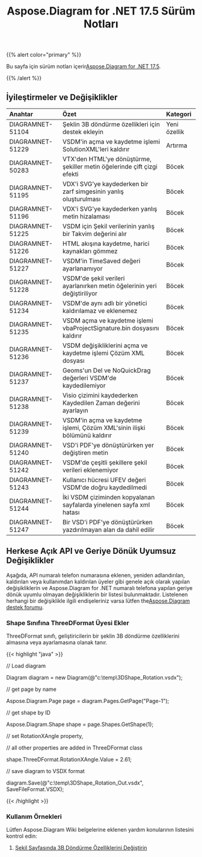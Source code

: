 ﻿---
title: Aspose.Diagram for .NET 17.5 Sürüm Notları
type: docs
weight: 80
url: /tr/net/aspose-diagram-for-net-17-5-release-notes/
---
{{% alert color="primary" %}} 

 Bu sayfa için sürüm notları içerir[Aspose.Diagram for .NET 17.5](https://www.nuget.org/packages/Aspose.Diagram/17.5.0).

{{% /alert %}} 
## **İyileştirmeler ve Değişiklikler**

|**Anahtar**|**Özet**|**Kategori**|
|:- |:- |:- |
|DIAGRAMNET-51104|Şeklin 3B döndürme özellikleri için destek ekleyin|Yeni özellik|
|DIAGRAMNET-51229|VSDM'in açma ve kaydetme işlemi SolutionXML'leri kaldırır|Artırma|
|DIAGRAMNET-50283|VTX'den HTML'ye dönüştürme, şekiller metin öğelerinde çift çizgi efekti|Böcek|
|DIAGRAMNET-51195|VDX'i SVG'ye kaydederken bir zarf simgesinin yanlış oluşturulması|Böcek|
|DIAGRAMNET-51196|VDX'i SVG'ye kaydederken yanlış metin hizalaması|Böcek|
|DIAGRAMNET-51225|VSDM için Şekil verilerinin yanlış bir Takvim değerini alır|Böcek|
|DIAGRAMNET-51226|HTML akışına kaydetme, harici kaynakları gömmez|Böcek|
|DIAGRAMNET-51227|VSDM'in TimeSaved değeri ayarlanamıyor|Böcek|
|DIAGRAMNET-51228|VSDM'de şekil verileri ayarlanırken metin öğelerinin yeri değiştiriliyor|Böcek|
|DIAGRAMNET-51234|VSDM'de aynı adlı bir yönetici kaldırılamaz ve eklenemez|Böcek|
|DIAGRAMNET-51235|VSDM açma ve kaydetme işlemi vbaProjectSignature.bin dosyasını kaldırır|Böcek|
|DIAGRAMNET-51236|VSDM değişikliklerini açma ve kaydetme işlemi Çözüm XML dosyası|Böcek|
|DIAGRAMNET-51237|Geoms'un Del ve NoQuickDrag değerleri VSDM'de kaydedilemiyor|Böcek|
|DIAGRAMNET-51238|Visio çizimini kaydederken Kaydedilen Zaman değerini ayarlayın|Böcek|
|DIAGRAMNET-51239|VSDM'in açma ve kaydetme işlemi, Çözüm XML'sinin ilişki bölümünü kaldırır|Böcek|
|DIAGRAMNET-51240|VSD'i PDF'ye dönüştürürken yer değiştiren metin|Böcek|
|DIAGRAMNET-51242|VSDM'de çeşitli şekillere şekil verileri eklenemiyor|Böcek|
|DIAGRAMNET-51243|Kullanıcı hücresi UFEV değeri VSDM'de doğru kaydedilmedi|Böcek|
|DIAGRAMNET-51244|İki VSDM çiziminden kopyalanan sayfalarda yinelenen sayfa xml hatası|Böcek|
|DIAGRAMNET-51247|Bir VSD'i PDF'ye dönüştürürken yazdırılmayan alan da dahil edilir|Böcek|
## **Herkese Açık API ve Geriye Dönük Uyumsuz Değişiklikler**
Aşağıda, API numaralı telefon numarasına eklenen, yeniden adlandırılan, kaldırılan veya kullanımdan kaldırılan üyeler gibi genele açık olarak yapılan değişikliklerin ve Aspose.Diagram for .NET numaralı telefona yapılan geriye dönük uyumlu olmayan değişikliklerin bir listesi bulunmaktadır. Listelenen herhangi bir değişiklikle ilgili endişeleriniz varsa lütfen the[Aspose.Diagram destek forumu](https://forum.aspose.com/c/diagram/17).
### **Shape Sınıfına ThreeDFormat Üyesi Ekler**
ThreeDFormat sınıfı, geliştiricilerin bir şeklin 3B döndürme özelliklerini almasına veya ayarlamasına olanak tanır.

{{< highlight "java" >}}

 // Load diagram

Diagram diagram = new Diagram(@"c:\temp\3DShape_Rotation.vsdx");

// get page by name

Aspose.Diagram.Page page = diagram.Pages.GetPage("Page-1");

// get shape by ID

Aspose.Diagram.Shape shape = page.Shapes.GetShape(1);

// set RotationXAngle property, 

// all other properties are added in ThreeDFormat class

shape.ThreeDFormat.RotationXAngle.Value = 2.61;

// save diagram to VSDX format

diagram.Save(@"c:\temp\3DShape_Rotation_Out.vsdx", SaveFileFormat.VSDX);

{{< /highlight >}}
### **Kullanım Örnekleri**
Lütfen Aspose.Diagram Wiki belgelerine eklenen yardım konularının listesini kontrol edin:

1. [Şekil Sayfasında 3B Döndürme Özelliklerini Değiştirin](/diagram/tr/net/3d-rotation-effects-in-a-visio-drawing/#id-3drotationeffectsinavisiodrawing-set3drotationpropertiesinshapesheet)
